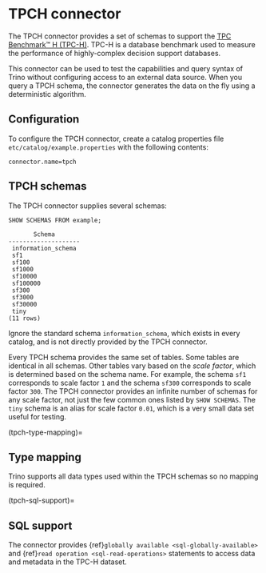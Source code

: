 # TPCH connector

The TPCH connector provides a set of schemas to support the
[TPC Benchmark™ H (TPC-H)](http://www.tpc.org/tpch/). TPC-H is a database
benchmark used to measure the performance of highly-complex decision support databases.

This connector can be used to test the capabilities and query
syntax of Trino without configuring access to an external data
source. When you query a TPCH schema, the connector generates the
data on the fly using a deterministic algorithm.

## Configuration

To configure the TPCH connector, create a catalog properties file
`etc/catalog/example.properties` with the following contents:

```text
connector.name=tpch
```

## TPCH schemas

The TPCH connector supplies several schemas:

```
SHOW SCHEMAS FROM example;
```

```text
       Schema
--------------------
 information_schema
 sf1
 sf100
 sf1000
 sf10000
 sf100000
 sf300
 sf3000
 sf30000
 tiny
(11 rows)
```

Ignore the standard schema `information_schema`, which exists in every
catalog, and is not directly provided by the TPCH connector.

Every TPCH schema provides the same set of tables. Some tables are
identical in all schemas. Other tables vary based on the *scale factor*,
which is determined based on the schema name. For example, the schema
`sf1` corresponds to scale factor `1` and the schema `sf300`
corresponds to scale factor `300`. The TPCH connector provides an
infinite number of schemas for any scale factor, not just the few common
ones listed by `SHOW SCHEMAS`. The `tiny` schema is an alias for scale
factor `0.01`, which is a very small data set useful for testing.

(tpch-type-mapping)=

## Type mapping

Trino supports all data types used within the TPCH schemas so no mapping
is required.

(tpch-sql-support)=

## SQL support

The connector provides {ref}`globally available <sql-globally-available>` and
{ref}`read operation <sql-read-operations>` statements to access data and
metadata in the TPC-H dataset.
